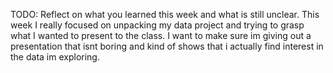 TODO: Reflect on what you learned this week and what is still unclear.
This week I really focused on unpacking my data project and trying to grasp what I wanted to present to the class. I want to make sure im giving out a presentation that isnt boring and kind of shows that i actually find interest in the data im exploring.

